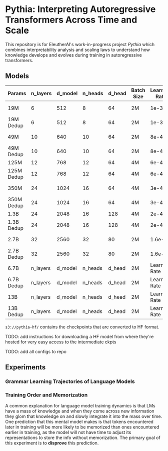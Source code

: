 # Pythia: Interpreting Autoregressive Transformers Across Time and Scale

This repository is for EleutherAI's work-in-progress project *Pythia* which combines interpretability analysis and scaling laws to understand how knowledge develops and evolves during training in autoregressive transformers.

## Models

| Params      | n_layers |d_model      | n_heads |d_head      | Batch Size |Learning Rate|Train Status                 |Eval Status|Conversion Status|
| ----------- | -------- |------------ | ------- |----------- | ---------- |------------ | ----------                  |---------- | --------------- |
| 19M         | 6        | 512         | 8       | 64         | 2M         | 1e-3        | s3://s-eai-neox/pythia/19M/ |In progress| Complete        |
| 19M Dedup   | 6        | 512         | 8       | 64         | 2M         | 1e-3        | .../pythia/19M_dedup/       |Eval Status|  Not Ready      |
| 49M         | 10       | 640         | 10      | 64         | 2M         | 8e-4?       |  x                          |Eval Status|                 |
| 49M Dedup   | 10       | 640         | 10      | 64         | 2M         | 8e-4?       |  x                          |Eval Status|                 |
| 125M        | 12       | 768         | 12      | 64         | 4M         | 6e-4        | .../pythia/125M/            |Complete   |                 |
| 125M Dedup  | 12       | 768         | 12      | 64         | 4M         | 6e-4        | .../pythia/125M_dedup       |Complete   |                 |
| 350M        | 24       | 1024        | 16      | 64         | 4M         | 3e-4        | Complete                    |In Progress|                 |
| 350M Dedup  | 24       | 1024        | 16      | 64         | 4M         | 3e-4        | Complete                    |In Progress|                 |
| 1.3B        | 24       | 2048        | 16      | 128        | 4M         | 2e-4        | Complete                    |Complete   |                 |
| 1.3B Dedup  | 24       | 2048        | 16      | 128        | 4M         | 2e-4        | Complete                    |In Progress|                 |
| 2.7B        | 32       | 2560        | 32      | 80         | 2M         | 1.6e-4      | In Progress                 |Eval Status|                 |
| 2.7B Dedup  | 32       | 2560        | 32      | 80         | 2M         | 1.6e-4      | In Progress                 |Eval Status|                 |
| 6.7B        | n_layers |d_model      | n_heads |d_head      | 2M         |Learning Rate|Train Status                 |Eval Status|                 |
| 6.7B Dedup  | n_layers |d_model      | n_heads |d_head      | 2M         |Learning Rate|Train Status                 |Eval Status|                 |
| 13B         | n_layers |d_model      | n_heads |d_head      | 2M         |Learning Rate|Train Status                 |Eval Status|                 |
| 13B Dedup   | n_layers |d_model      | n_heads |d_head      | 2M         |Learning Rate|Train Status                 |Eval Status|                 |


`s3://pythia-hf/` contains the checkpoints that are converted to HF format.


TODO: add instructions for downloading a HF model from where they're hosted for very easy access to the intermediate ckpts

TODO: add all configs to repo




## Experiments 

### Grammar Learning Trajectories of Language Models

### Training Order and Memorization

A common explanation for language model training dynamics is that LMs have a mass of knowledge and when they come across new information they glom that knowledge on and slowly integrate it into the mass over time. One prediction that this mental model makes is that tokens encountered later in training will be more likely to be memorized than ones encountered earlier in training, as the model will not have time to adjust its representations to store the info without memorization. The primary goal of this experiment is to **disprove** this prediction.
